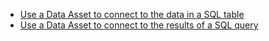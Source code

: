 - [Use a Data Asset to connect to the data in a SQL table](/docs/guides/connecting_to_your_data/fluent/database/how_to_connect_to_a_sql_table.md)
- [Use a Data Asset to connect to the results of a SQL query](/docs/guides/connecting_to_your_data/fluent/database/how_to_connect_to_a_sql_query.md)